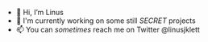 - 👋 Hi, I’m Linus
- 🚧 I'm currently working on some still *SECRET* projects
- 📫 You can *sometimes* reach me on Twitter @linusjklett

